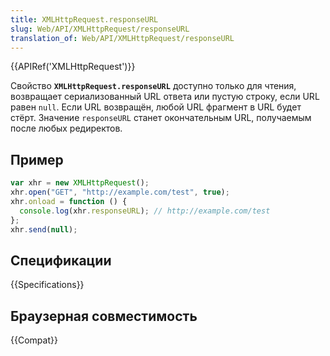 ```yaml
---
title: XMLHttpRequest.responseURL
slug: Web/API/XMLHttpRequest/responseURL
translation_of: Web/API/XMLHttpRequest/responseURL
---
```


{{APIRef('XMLHttpRequest')}}

Свойство **`XMLHttpRequest.responseURL`** доступно только для чтения, возвращает сериализованный URL ответа или пустую строку, если URL равен `null`. Если URL возвращён, любой URL фрагмент в URL будет стёрт. Значение `responseURL` станет окончательным URL, получаемым после любых редиректов.

## Пример

```js
var xhr = new XMLHttpRequest();
xhr.open("GET", "http://example.com/test", true);
xhr.onload = function () {
  console.log(xhr.responseURL); // http://example.com/test
};
xhr.send(null);
```

## Спецификации

{{Specifications}}

## Браузерная совместимость

{{Compat}}
